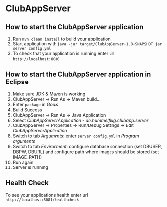 # ClubAppServer

How to start the ClubAppServer application
---

1. Run `mvn clean install` to build your application
2. Start application with `java -jar target/ClubAppServer-1.0-SNAPSHOT.jar server config.yml`
3. To check that your application is running enter url `http://localhost:8080`

How to start the ClubAppServer application in Eclipse
---

1. Make sure JDK & Maven is working
2. ClubAppServer -> Run As -> Maven build...
3. Enter `package` in *Goals*
4. Build Success
5. ClubAppServer -> Run As -> Java Application
6. Select *ClubAppServerApplication - de.hummelflug.clubapp.server*
7. ClubAppServer -> Properties -> Run/Debug Settings -> Edit *ClubAppServerApplication*
8. Switch to tab *Arguments*: enter `server config.yml` in *Program arguments*
9. Switch to tab *Environment*: configure database connection (set DBUSER, DBPW, DBURL) and configure path where images should be stored (set IMAGE_PATH) 
10. Run again
11. Server is running

Health Check
---

To see your applications health enter url `http://localhost:8081/healthcheck`